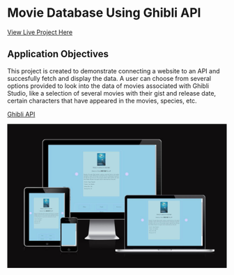 # Movie Database Using Ghibli API
[View Live Project Here](https://farrukh-ahm.github.io/movie-database-ghibliAPI/)

## Application Objectives
This project is created to demonstrate connecting a website to an API and succesfully fetch and display the data. A user can choose from several options provided to look into the data of movies associated with Ghibli Studio, like a selection of several movies with their gist and release date, certain characters that have appeared in the movies, species, etc.

[Ghibli API](https://ghibliapi.herokuapp.com/)

![Screenshot of responsivenes of the website](/assets/images/responsive.JPG)